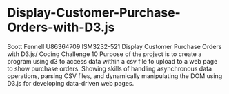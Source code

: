# Display-Customer-Purchase-Orders-with-D3.js
Scott Fennell U86364709
ISM3232-521 Display Customer Purchase Orders with D3.js/ Coding Challenge 10
Purpose of the project is to create a program using d3 to access data within a csv file to upload to a web page to show purchase orders. Showing skills of handling asynchronous data operations, parsing CSV files, and dynamically manipulating the DOM using D3.js for developing data-driven web pages.
